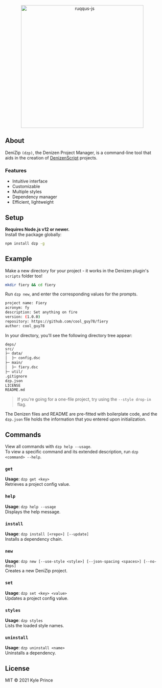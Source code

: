 <div align="center">
  <br/>
  <p>
    <img src="https://imgur.com/GZwNotP.png" width="400" alt="ruqqus-js"/></a>
  </p>
</div>

## About

DeniZip `(dzp)`, the Denizen Project Manager, is a command-line tool that aids in the creation of [DenizenScript](https://denizenscript.com) projects.

### Features

- Intuitive interface
- Customizable
- Multiple styles
- Dependency manager
- Efficient, lightweight

## Setup

**Requires Node.js v12 or newer.**<br>
Install the package globally:
```sh
npm install dzp -g
```
## Example

Make a new directory for your project - it works in the Denizen plugin's `scripts` folder too!
```sh
mkdir fiery && cd fiery
```
Run `dzp new`, and enter the corresponding values for the prompts.
```sh
project name: Fiery
acronym: fy
description: Set anything on fire
version: (1.0.0)
repository: https://github.com/cool_guy78/fiery
author: cool_guy78
```
In your directory, you'll see the following directory tree appear:
```txt
deps/
src/
├─ data/
│  ├─ config.dsc
├─ main/
│  ├─ fiery.dsc
├─ util/
.gitignore
dzp.json
LICENSE
README.md
```
> If you're going for a one-file project, try using the `--style drop-in` flag.

The Denizen files and README are pre-fitted with boilerplate code, and the `dzp.json` file holds the information that you entered upon initialization.

## Commands

View all commands with `dzp help --usage`.<br>
To view a specific command and its extended description, run `dzp <command> --help`.

### **`get`**
**Usage**: `dzp get <key>`<br>
Retrieves a project config value.

### `help`
**Usage**: `dzp help --usage`<br>
Displays the help message.

### `install`
**Usage**: `dzp install [<repo>] [--update]`<br>
Installs a dependency chain.

### `new`
**Usage**: `dzp new [--use-style <style>] [--json-spacing <spaces>] [--no-deps]`<br>
Creates a new DeniZip project.

### `set`
**Usage**: `dzp set <key> <value>`<br>
Updates a project config value.

### `styles`
**Usage**: `dzp styles`<br>
Lists the loaded style names.

### `uninstall`
**Usage**: `dzp uninstall <name>`<br>
Uninstalls a dependency.

## License
MIT © 2021 Kyle Prince
